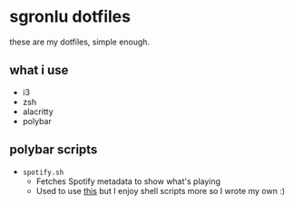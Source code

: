 # sgronlu dotfiles

these are my dotfiles, simple enough.
## what i use
- i3
- zsh
- alacritty
- polybar



## polybar scripts

- `spotify.sh`
  - Fetches Spotify metadata to show what's playing
  - Used to use [this](https://github.com/Jvanrhijn/polybar-spotify) but I enjoy shell scripts more so I wrote my own :)

